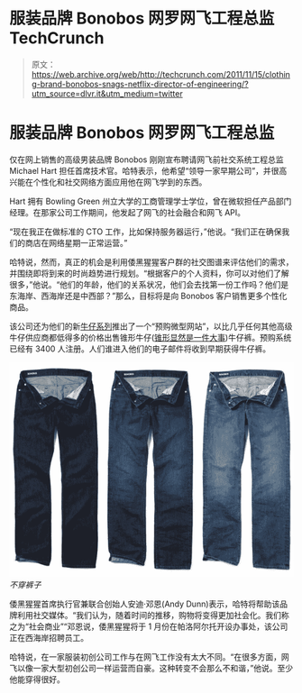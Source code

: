 # 服装品牌 Bonobos 网罗网飞工程总监 TechCrunch

> 原文：<https://web.archive.org/web/http://techcrunch.com/2011/11/15/clothing-brand-bonobos-snags-netflix-director-of-engineering/?utm_source=dlvr.it&utm_medium=twitter>

# 服装品牌 Bonobos 网罗网飞工程总监

仅在网上销售的高级男装品牌 Bonobos 刚刚宣布聘请网飞前社交系统工程总监 Michael Hart 担任首席技术官。哈特表示，他希望“领导一家早期公司”，并很高兴能在个性化和社交网络方面应用他在网飞学到的东西。

Hart 拥有 Bowling Green 州立大学的工商管理学士学位，曾在微软担任产品部门经理。在那家公司工作期间，他发起了网飞的社会融合和网飞 API。

“现在我正在做标准的 CTO 工作，比如保持服务器运行，”他说。“我们正在确保我们的商店在网络星期一正常运营。”

哈特说，然而，真正的机会是利用倭黑猩猩客户群的社交图谱来评估他们的需求，并围绕即将到来的时尚趋势进行规划。“根据客户的个人资料，你可以对他们了解很多，”他说。“他们的年龄，他们的关系状况，他们会去找第一份工作吗？他们是东海岸、西海岸还是中西部？”那么，目标将是向 Bonobos 客户销售更多个性化商品。

该公司还为他们的新[牛仔系列](https://web.archive.org/web/20230204230126/http://www.bonobos.com/denim)推出了一个“预购微型网站”，以比几乎任何其他高级牛仔供应商都低得多的价格出售锥形牛仔([锥形显然是一件大事](https://web.archive.org/web/20230204230126/http://www.conedenim.com/))牛仔裤。预购系统已经有 3400 人注册。人们谁进入他们的电子邮件将收到早期获得牛仔裤。

[![](img/5092dbd58065c805802fd2628a6dc02b.png "scaled.Bonobos DenimRS")](https://web.archive.org/web/20230204230126/https://techcrunch.com/wp-content/uploads/2011/11/scaled-bonobos-denimrs.jpg) 
*不穿裤子*

倭黑猩猩首席执行官兼联合创始人安迪·邓恩(Andy Dunn)表示，哈特将帮助该品牌利用社交媒体。“我们认为，随着时间的推移，购物将变得更加社会化。我们称之为“社会商业”“邓恩说，倭黑猩猩将于 1 月份在帕洛阿尔托开设办事处，该公司正在西海岸招聘员工。

哈特说，在一家服装初创公司工作与在网飞工作没有太大不同。“在很多方面，网飞以像一家大型初创公司一样运营而自豪。这种转变不会那么不和谐，”他说。至少他能穿得很好。